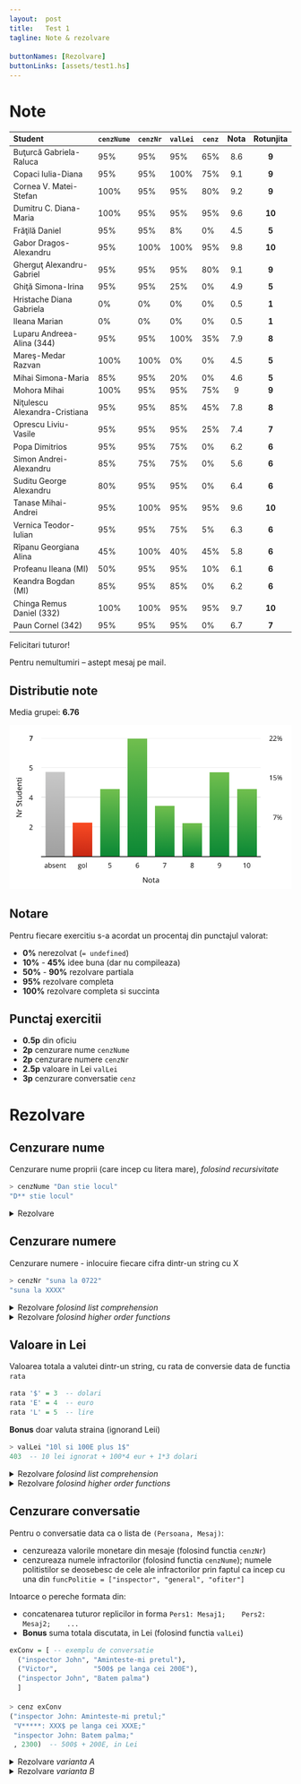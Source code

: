 ```yaml
---
layout:  post
title:   Test 1
tagline: Note & rezolvare

buttonNames: [Rezolvare]
buttonLinks: [assets/test1.hs]
---
```

# Note

| Student                       | `cenzNume` | `cenzNr` | `valLei` | `cenz` | Nota | Rotunjita |
| :---------------------------- | ---------- | -------- | -------- | ------ | :--: | :-------: |
| Buţurcă Gabriela-Raluca       | 95%        | 95%      | 95%      | 65%    | 8.6  |   **9**   |
| Copaci Iulia-Diana            | 95%        | 95%      | 100%     | 75%    | 9.1  |   **9**   |
| Cornea V. Matei-Stefan        | 100%       | 95%      | 95%      | 80%    | 9.2  |   **9**   |
| Dumitru C. Diana-Maria        | 100%       | 95%      | 95%      | 95%    | 9.6  |  **10**   |
| Frăţilă Daniel                | 95%        | 95%      | 8%       | 0%     | 4.5  |   **5**   |
| Gabor Dragos-Alexandru        | 95%        | 100%     | 100%     | 95%    | 9.8  |  **10**   |
| Gherguţ Alexandru-Gabriel     | 95%        | 95%      | 95%      | 80%    | 9.1  |   **9**   |
| Ghiţă Simona-Irina            | 95%        | 95%      | 25%      | 0%     | 4.9  |   **5**   |
| Hristache Diana Gabriela      | 0%         | 0%       | 0%       | 0%     | 0.5  |   **1**   |
| Ileana Marian                 | 0%         | 0%       | 0%       | 0%     | 0.5  |   **1**   |
| Luparu Andreea-Alina (344)    | 95%        | 95%      | 100%     | 35%    | 7.9  |   **8**   |
| Mareş-Medar Razvan            | 100%       | 100%     | 0%       | 0%     | 4.5  |   **5**   |
| Mihai Simona-Maria            | 85%        | 95%      | 20%      | 0%     | 4.6  |   **5**   |
| Mohora Mihai                  | 100%       | 95%      | 95%      | 75%    |  9   |   **9**   |
| Niţulescu Alexandra-Cristiana | 95%        | 95%      | 85%      | 45%    | 7.8  |   **8**   |
| Oprescu Liviu-Vasile          | 95%        | 95%      | 95%      | 25%    | 7.4  |   **7**   |
| Popa Dimitrios                | 95%        | 95%      | 75%      | 0%     | 6.2  |   **6**   |
| Simon Andrei-Alexandru        | 85%        | 75%      | 75%      | 0%     | 5.6  |   **6**   |
| Suditu George Alexandru       | 80%        | 95%      | 95%      | 0%     | 6.4  |   **6**   |
| Tanase Mihai-Andrei           | 95%        | 100%     | 95%      | 95%    | 9.6  |  **10**   |
| Vernica Teodor-Iulian         | 95%        | 95%      | 75%      | 5%     | 6.3  |   **6**   |
| Rîpanu Georgiana Alina        | 45%        | 100%     | 40%      | 45%    | 5.8  |   **6**   |
| Profeanu Ileana (MI)          | 50%        | 95%      | 95%      | 10%    | 6.1  |   **6**   |
| Keandra Bogdan (MI)           | 85%        | 95%      | 85%      | 0%     | 6.2  |   **6**   |
| Chinga Remus Daniel (332)     | 100%       | 100%     | 95%      | 95%    | 9.7  |  **10**   |
| Paun Cornel (342)             | 95%        | 95%      | 95%      | 0%     | 6.7  |   **7**   |



Felicitari tuturor!

Pentru nemultumiri – astept mesaj pe mail.



## Distributie note

Media grupei: __6.76__

![distributie](assets/dist-test-1.png)



## Notare

Pentru fiecare exercitiu s-a acordat un procentaj din punctajul valorat:

- __0%__ nerezolvat (`= undefined`)
- __10%__ - __45%__ idee buna (dar nu compileaza)
- __50%__ - __90%__ rezolvare partiala
- __95%__ rezolvare completa
- __100%__ rezolvare completa si succinta




## Punctaj exercitii

- __0.5p__ din oficiu
- __2p__ cenzurare nume `cenzNume`
- __2p__ cenzurare numere `cenzNr`
- __2.5p__ valoare in Lei `valLei`
- __3p__ cenzurare conversatie `cenz`



# Rezolvare

## Cenzurare nume

Cenzurare nume proprii (care incep cu litera mare), _folosind recursivitate_

```haskell
> cenzNume "Dan stie locul"
"D** stie locul"
```

<details markdown="1">

<summary>Rezolvare</summary>



```haskell
cenzNume "" = ""
cenzNume [c] = [c]
cenzNume (f:s:r)
  | (isUpper f || f == '*') && s /= ' '  = f : cenzNume ('*':r)
  | otherwise                            = f : cenzNume (s:r)
```



</details>



## Cenzurare numere

Cenzurare numere - inlocuire fiecare cifra dintr-un string cu X

```haskell
> cenzNr "suna la 0722"
"suna la XXXX"
```

<details markdown="1">

<summary>Rezolvare <i>folosind list comprehension</i></summary>



```haskell
cenzNr s = [if isDigit c then 'X' else c | c <- s]
```



</details>



<details markdown="1">

<summary>Rezolvare <i>folosind higher order functions</i></summary>



```haskell
cenzNr = map (\c -> if isDigit c then 'X' else c)
```



</details>



## Valoare in Lei

Valoarea totala a valutei dintr-un string, cu rata de conversie data de functia `rata`

```haskell
rata '$' = 3  -- dolari
rata 'E' = 4  -- euro
rata 'L' = 5  -- lire
```

**Bonus** doar valuta straina (ignorand Leii)

```haskell
> valLei "10l si 100E plus 1$"
403  -- 10 lei ignorat + 100*4 eur + 1*3 dolari
```

<details markdown="1">

<summary>Rezolvare <i>folosind list comprehension</i></summary>



```haskell
valLei s = sum [converted w | w <- words s, isMoney w, last w /= 'l']
  where converted money = parseInt (init money) * rata (last money)
        isMoney str = all isDigit (init str)
```



</details>



<details markdown="1">

<summary>Rezolvare <i>folosind higher order functions</i></summary>



```haskell
valLei = words >>> filter isMoney >>> filter (last >>> (/= 'l')) >>> map converted >>> sum
  where isMoney str = all isDigit (init str)
        converted money = parseInt (init money) * rata (last money)
        
valLei = sum . map converted . filter ((/= 'l') . last) . filter isMoney . words  -- echivalent
  where ...  -- la fel ca mai sus
  
valLei s = sum (map converted (filter (\w -> isMoney w && last w /= 'l') (words s)))  -- echivalent
  where ...  -- la fel ca mai sus
```



</details>



## Cenzurare conversatie

Pentru o conversatie data ca o lista de `(Persoana, Mesaj)`:

- cenzureaza valorile monetare din mesaje (folosind functia `cenzNr`)
- cenzureaza numele infractorilor (folosind functia `cenzNume`); numele politistilor se deosebesc de cele ale infractorilor prin faptul ca incep cu una din `funcPolitie = ["inspector", "general", "ofiter"]`

Intoarce o pereche formata din:

- concatenarea tuturor replicilor in forma `Pers1: Mesaj1;    Pers2: Mesaj2;    ...`
- **Bonus** suma totala discutata, in Lei  (folosind functia `valLei`)

```haskell
exConv = [ -- exemplu de conversatie
  ("inspector John", "Aminteste-mi pretul"),
  ("Victor",         "500$ pe langa cei 200E"),
  ("inspector John", "Batem palma")
  ]
  
> cenz exConv
("inspector John: Aminteste-mi pretul;"
 "V*****: XXX$ pe langa cei XXXE;"
 "inspector John: Batem palma;"
 , 2300)  -- 500$ + 200E, in Lei
```



<details markdown="1">

<summary>Rezolvare <i>varianta A</i></summary>



```haskell
cenz conv = (concat replies, sum bani)
  where replies = [cenzInfrac pers ++ ": " ++ cenzNr msg ++ ";" | (pers, msg) <- conv]
        cenzInfrac p = if any (`isPrefixOf` p) funcPolitie then p else cenzNume p
        bani = [valLei m | (_, m) <- conv]
```



</details>



<details markdown="1">

<summary>Rezolvare <i>varianta B</i></summary>



In enunt se schimba _cenzureaza numele **infractorilor**_ in _cenzureaza numele **politistilor**_



```haskell
cenzB conv = (concat replies, sum bani)
  where replies = [cenzPol pers ++ ": " ++ cenzNr msg ++ ";" | (pers, msg) <- conv]
        cenzPol p = if any (`isPrefixOf` p) funcPolitie then cenzNume p else p
        bani = [valLei m | (_, m) <- conv]
```



</details>

